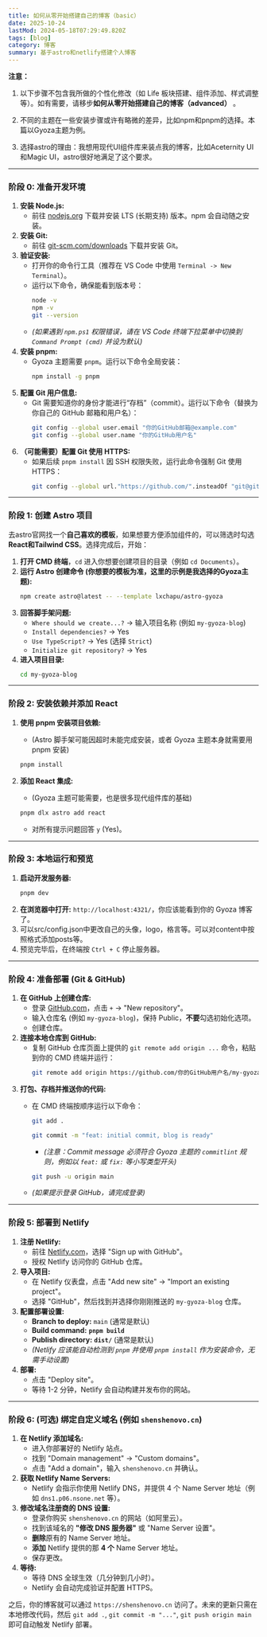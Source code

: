 ```yaml
---
title: 如何从零开始搭建自己的博客（basic）
date: 2025-10-24
lastMod: 2024-05-18T07:29:49.820Z
tags: [blog]
category: 博客
summary: 基于astro和netlify搭建个人博客
---
```


**注意：**

1. 以下步骤不包含我所做的个性化修改（如 Life 板块搭建、组件添加、样式调整等）。如有需要，请移步**如何从零开始搭建自己的博客（advanced）** 。

2. 不同的主题在一些安装步骤或许有略微的差异，比如npm和pnpm的选择。本篇以Gyoza主题为例。

3. 选择astro的理由：我想用现代UI组件库来装点我的博客，比如Aceternity UI
   和Magic UI，astro很好地满足了这个要求。

---

### 阶段 0: 准备开发环境

1.  **安装 Node.js:**
    - 前往 [nodejs.org](https://nodejs.org/) 下载并安装 LTS (长期支持) 版本。npm 会自动随之安装。
2.  **安装 Git:**
    - 前往 [git-scm.com/downloads](https://git-scm.com/downloads) 下载并安装 Git。
3.  **验证安装:**
    - 打开你的命令行工具（推荐在 VS Code 中使用 `Terminal -> New Terminal`）。
    - 运行以下命令，确保能看到版本号：
      ```bash
      node -v
      npm -v
      git --version
      ```
    - _(如果遇到 `npm.ps1` 权限错误，请在 VS Code 终端下拉菜单中切换到 `Command Prompt (cmd)` 并设为默认)_
4.  **安装 pnpm:**
    - Gyoza 主题需要 `pnpm`。运行以下命令全局安装：
      ```bash
      npm install -g pnpm
      ```
5.  **配置 Git 用户信息:**
    - Git 需要知道你的身份才能进行“存档”（commit）。运行以下命令（替换为你自己的 GitHub 邮箱和用户名）：
      ```bash
      git config --global user.email "你的GitHub邮箱@example.com"
      git config --global user.name "你的GitHub用户名"
      ```
6.  **（可能需要）配置 Git 使用 HTTPS:**
    - 如果后续 `pnpm install` 因 SSH 权限失败，运行此命令强制 Git 使用 HTTPS：
      ```bash
      git config --global url."https://github.com/".insteadOf "git@github.com:"
      ```

---

### 阶段 1: 创建 Astro 项目

去astro官网找一个**自己喜欢的模板**，如果想要方便添加组件的，可以筛选时勾选**React和Tailwind CSS**。选择完成后，开始：

1.  **打开 CMD 终端**，`cd` 进入你想要创建项目的目录（例如 `cd Documents`）。
2.  **运行 Astro 创建命令 (你想要的模板为准，这里的示例是我选择的Gyoza主题):**
    ```bash
    npm create astro@latest -- --template lxchapu/astro-gyoza
    ```
3.  **回答脚手架问题:**
    - `Where should we create...?` -\> 输入项目名称 (例如 `my-gyoza-blog`)
    - `Install dependencies?` -\> Yes
    - `Use TypeScript?` -\> Yes (选择 `Strict`)
    - `Initialize git repository?` -\> Yes
4.  **进入项目目录:**
    ```bash
    cd my-gyoza-blog
    ```

---

### 阶段 2: 安装依赖并添加 React

1.  **使用 pnpm 安装项目依赖:**
    - (Astro 脚手架可能因超时未能完成安装，或者 Gyoza 主题本身就需要用 pnpm 安装)
    <!-- end list -->
    ```bash
    pnpm install
    ```
2.  **添加 React 集成:**
    - (Gyoza 主题可能需要，也是很多现代组件库的基础)
    <!-- end list -->
    ```bash
    pnpm dlx astro add react
    ```

    - 对所有提示问题回答 `y` (Yes)。

---

### 阶段 3: 本地运行和预览

1.  **启动开发服务器:**
    ```bash
    pnpm dev
    ```
2.  **在浏览器中打开:** `http://localhost:4321/`，你应该能看到你的 Gyoza 博客了。
3.  可以src/config.json中更改自己的头像，logo，格言等。可以对content中按照格式添加posts等。
4.  预览完毕后，在终端按 `Ctrl + C` 停止服务器。

---

### 阶段 4: 准备部署 (Git & GitHub)

1.  **在 GitHub 上创建仓库:**
    - 登录 [GitHub.com](https://github.com/)，点击 `+` -\> "New repository"。
    - 输入仓库名 (例如 `my-gyoza-blog`)，保持 Public，**不要**勾选初始化选项。
    - 创建仓库。
2.  **连接本地仓库到 GitHub:**
    - 复制 GitHub 仓库页面上提供的 `git remote add origin ...` 命令，粘贴到你的 CMD 终端并运行：
      ```bash
      git remote add origin https://github.com/你的GitHub用户名/my-gyoza-blog.git
      ```
3.  **打包、存档并推送你的代码:**
    - 在 CMD 终端按顺序运行以下命令：
      ```bash
      git add .
      ```
      ```bash
      git commit -m "feat: initial commit, blog is ready"
      ```

      - _(注意：Commit message 必须符合 Gyoza 主题的 `commitlint` 规则，例如以 `feat:` 或 `fix:` 等小写类型开头)_
      <!-- end list -->
      ```bash
      git push -u origin main
      ```
    - _(如果提示登录 GitHub，请完成登录)_

---

### 阶段 5: 部署到 Netlify

1.  **注册 Netlify:**
    - 前往 [Netlify.com](https://www.netlify.com/)，选择 "Sign up with GitHub"。
    - 授权 Netlify 访问你的 GitHub 仓库。
2.  **导入项目:**
    - 在 Netlify 仪表盘，点击 "Add new site" -\> "Import an existing project"。
    - 选择 "GitHub"，然后找到并选择你刚刚推送的 `my-gyoza-blog` 仓库。
3.  **配置部署设置:**
    - **Branch to deploy:** `main` (通常是默认)
    - **Build command:** **`pnpm build`**
    - **Publish directory:** **`dist/`** (通常是默认)
    - _(Netlify 应该能自动检测到 `pnpm` 并使用 `pnpm install` 作为安装命令，无需手动设置)_
4.  **部署:**
    - 点击 "Deploy site"。
    - 等待 1-2 分钟，Netlify 会自动构建并发布你的网站。

---

### 阶段 6: (可选) 绑定自定义域名 (例如 `shenshenovo.cn`)

1.  **在 Netlify 添加域名:**
    - 进入你部署好的 Netlify 站点。
    - 找到 "Domain management" -\> "Custom domains"。
    - 点击 "Add a domain"，输入 `shenshenovo.cn` 并确认。
2.  **获取 Netlify Name Servers:**
    - Netlify 会指示你使用 Netlify DNS，并提供 4 个 Name Server 地址（例如 `dns1.p06.nsone.net` 等）。
3.  **修改域名注册商的 DNS 设置:**
    - 登录你购买 `shenshenovo.cn` 的网站（如阿里云）。
    - 找到该域名的 **"修改 DNS 服务器"** 或 "Name Server 设置"。
    - **删除**原有的 Name Server 地址。
    - **添加** Netlify 提供的那 **4 个** Name Server 地址。
    - 保存更改。
4.  **等待:**
    - 等待 DNS 全球生效（几分钟到几小时）。
    - Netlify 会自动完成验证并配置 HTTPS。

之后，你的博客就可以通过 `https://shenshenovo.cn` 访问了。未来的更新只需在本地修改代码，然后 `git add .`, `git commit -m "..."`, `git push origin main` 即可自动触发 Netlify 部署。
